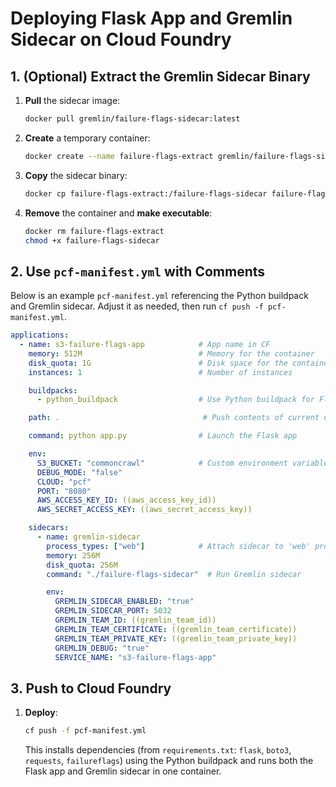 # Deploying Flask App and Gremlin Sidecar on Cloud Foundry

## 1. (Optional) Extract the Gremlin Sidecar Binary

1. **Pull** the sidecar image:
   ```bash
   docker pull gremlin/failure-flags-sidecar:latest
   ```
2. **Create** a temporary container:
   ```bash
   docker create --name failure-flags-extract gremlin/failure-flags-sidecar:latest
   ```
3. **Copy** the sidecar binary:
   ```bash
   docker cp failure-flags-extract:/failure-flags-sidecar failure-flags-sidecar
   ```
4. **Remove** the container and **make executable**:
   ```bash
   docker rm failure-flags-extract
   chmod +x failure-flags-sidecar
   ```

## 2. Use `pcf-manifest.yml` with Comments

Below is an example `pcf-manifest.yml` referencing the Python buildpack and Gremlin sidecar. Adjust it as needed, then run `cf push -f pcf-manifest.yml`.

```yaml
applications:
  - name: s3-failure-flags-app            # App name in CF
    memory: 512M                          # Memory for the container
    disk_quota: 1G                        # Disk space for the container
    instances: 1                          # Number of instances

    buildpacks:
      - python_buildpack                  # Use Python buildpack for Flask

    path: .                                # Push contents of current directory

    command: python app.py                # Launch the Flask app

    env:
      S3_BUCKET: "commoncrawl"            # Custom environment variables
      DEBUG_MODE: "false"
      CLOUD: "pcf"
      PORT: "8080"
      AWS_ACCESS_KEY_ID: ((aws_access_key_id))
      AWS_SECRET_ACCESS_KEY: ((aws_secret_access_key))

    sidecars:
      - name: gremlin-sidecar
        process_types: ["web"]            # Attach sidecar to 'web' process
        memory: 256M
        disk_quota: 256M
        command: "./failure-flags-sidecar"  # Run Gremlin sidecar

        env:
          GREMLIN_SIDECAR_ENABLED: "true"
          GREMLIN_SIDECAR_PORT: 5032
          GREMLIN_TEAM_ID: ((gremlin_team_id))
          GREMLIN_TEAM_CERTIFICATE: ((gremlin_team_certificate))
          GREMLIN_TEAM_PRIVATE_KEY: ((gremlin_team_private_key))
          GREMLIN_DEBUG: "true"
          SERVICE_NAME: "s3-failure-flags-app"
```

## 3. Push to Cloud Foundry

1. **Deploy**:
   ```bash
   cf push -f pcf-manifest.yml
   ```
   This installs dependencies (from `requirements.txt`: `flask`, `boto3`, `requests`, `failureflags`) using the Python buildpack and runs both the Flask app and Gremlin sidecar in one container.
```

